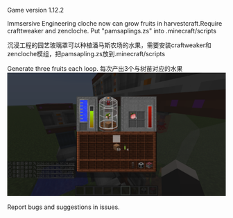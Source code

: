 Game version 1.12.2

Immsersive Engineering cloche now can grow fruits in harvestcraft.Require crafttweaker and zencloche.
Put "pamsaplings.zs" into .minecraft/scripts

沉浸工程的园艺玻璃罩可以种植潘马斯农场的水果，需要安装craftweaker和zencloche模组，把pamsapling.zs放到.minecraft/scripts

Generate three fruits each loop.
每次产出3个与树苗对应的水果
![image](https://github.com/LOST-DLL/Pamsaplings/blob/main/2024-06-11_16.37.15.png)

Report bugs and suggestions in issues.
